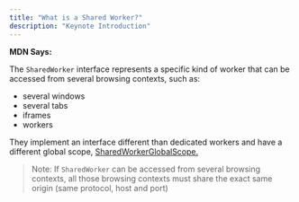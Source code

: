 ```yaml
---
title: "What is a Shared Worker?"
description: "Keynote Introduction"
---
```


**MDN Says:**

The `SharedWorker` interface represents a specific kind of worker that can be accessed from several browsing contexts,
such as:<p>

- several windows
- several tabs
- iframes
- workers

They implement an interface different than dedicated workers and have a different global scope, [SharedWorkerGlobalScope.](https://developer.mozilla.org/en-US/docs/Web/API/SharedWorkerGlobalScope)

> Note: If `SharedWorker` can be accessed from several browsing contexts,
> all those browsing contexts must share the exact same origin (same protocol, host and port)
